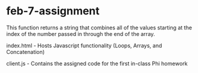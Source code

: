# feb-7-assignment

This function returns a string that combines all of the values starting at the
index of the number passed in through the end of the array.

index.html - Hosts Javascript functionality (Loops, Arrays, and Concatenation)

client.js - Contains the assigned code for the first in-class Phi homework
